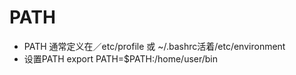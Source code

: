 # PATH
* PATH 通常定义在／etc/profile 或 ~/.bashrc活着/etc/environment
* 设置PATH export PATH=$PATH:/home/user/bin
